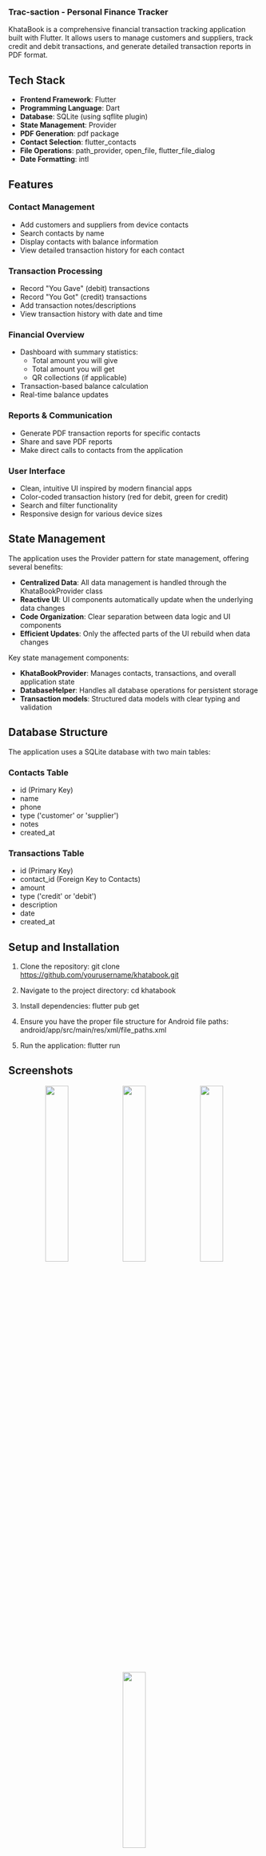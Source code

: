 ### Trac-saction - Personal Finance Tracker

KhataBook is a comprehensive financial transaction tracking application built with Flutter. It allows users to manage customers and suppliers, track credit and debit transactions, and generate detailed transaction reports in PDF format.

## Tech Stack

- **Frontend Framework**: Flutter
- **Programming Language**: Dart
- **Database**: SQLite (using sqflite plugin)
- **State Management**: Provider
- **PDF Generation**: pdf package
- **Contact Selection**: flutter_contacts
- **File Operations**: path_provider, open_file, flutter_file_dialog
- **Date Formatting**: intl

## Features

### Contact Management
- Add customers and suppliers from device contacts
- Search contacts by name
- Display contacts with balance information
- View detailed transaction history for each contact

### Transaction Processing
- Record "You Gave" (debit) transactions
- Record "You Got" (credit) transactions
- Add transaction notes/descriptions
- View transaction history with date and time

### Financial Overview
- Dashboard with summary statistics:
  - Total amount you will give
  - Total amount you will get
  - QR collections (if applicable)
- Transaction-based balance calculation
- Real-time balance updates

### Reports & Communication
- Generate PDF transaction reports for specific contacts
- Share and save PDF reports
- Make direct calls to contacts from the application

### User Interface
- Clean, intuitive UI inspired by modern financial apps
- Color-coded transaction history (red for debit, green for credit)
- Search and filter functionality
- Responsive design for various device sizes

## State Management

The application uses the Provider pattern for state management, offering several benefits:

- **Centralized Data**: All data management is handled through the KhataBookProvider class
- **Reactive UI**: UI components automatically update when the underlying data changes
- **Code Organization**: Clear separation between data logic and UI components
- **Efficient Updates**: Only the affected parts of the UI rebuild when data changes

Key state management components:

- **KhataBookProvider**: Manages contacts, transactions, and overall application state
- **DatabaseHelper**: Handles all database operations for persistent storage
- **Transaction models**: Structured data models with clear typing and validation

## Database Structure

The application uses a SQLite database with two main tables:

### Contacts Table
- id (Primary Key)
- name
- phone
- type ('customer' or 'supplier')
- notes
- created_at

### Transactions Table
- id (Primary Key)
- contact_id (Foreign Key to Contacts)
- amount
- type ('credit' or 'debit')
- description
- date
- created_at

## Setup and Installation

1. Clone the repository:
git clone https://github.com/yourusername/khatabook.git

2. Navigate to the project directory:
cd khatabook

3. Install dependencies:
flutter pub get

4. Ensure you have the proper file structure for Android file paths:
android/app/src/main/res/xml/file_paths.xml

5. Run the application:
flutter run

## Screenshots

<p align="center">
  <img src="screenshots/WhatsApp Image 2025-04-15 at 15.08.21_4f30c366.jpg" width="30%" />
  <img src="screenshots/WhatsApp Image 2025-04-15 at 15.08.21_dae90290.jpg" width="30%" />
  <img src="screenshots/WhatsApp Image 2025-04-15 at 15.08.22_54c84d17.jpg" width="30%" />
  <img src="screenshots/WhatsApp Image 2025-04-15 at 15.08.23_b326f424.jpg" width="30%" />
</p>
